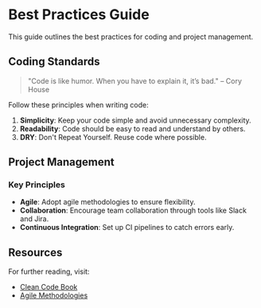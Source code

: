 # Best Practices Guide

This guide outlines the best practices for coding and project management.

## Coding Standards

> "Code is like humor. When you have to explain it, it’s bad." – Cory House

Follow these principles when writing code:

1. **Simplicity**: Keep your code simple and avoid unnecessary complexity.
2. **Readability**: Code should be easy to read and understand by others.
3. **DRY**: Don't Repeat Yourself. Reuse code where possible.

## Project Management

### Key Principles

- **Agile**: Adopt agile methodologies to ensure flexibility.
- **Collaboration**: Encourage team collaboration through tools like Slack and Jira.
- **Continuous Integration**: Set up CI pipelines to catch errors early.

## Resources

For further reading, visit:

- [Clean Code Book](https://example.com/clean-code)
- [Agile Methodologies](https://example.com/agile-methods)
